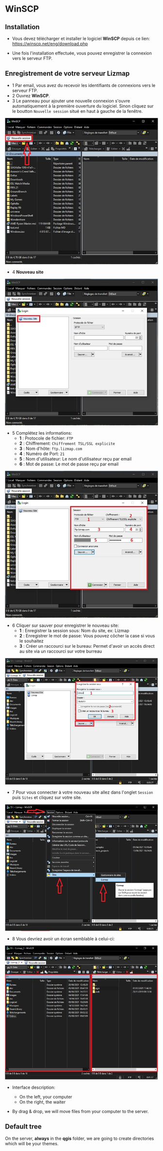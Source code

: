 # WinSCP

## Installation

* Vous devez télécharger et installer le logiciel **WinSCP** depuis ce lien: 
https://winscp.net/eng/download.php
  
* Une fois l'installation effectuée, vous pouvez enregistrer la connexion vers le serveur FTP.
  
## Enregistrement de votre serveur Lizmap

* 1 Par email, vous avez du recevoir les identifiants de connexions vers le serveur FTP.
* 2 Ouvrez **WinSCP**.
* 3 Le panneau pour ajouter une nouvelle connexion s'ouvre automatiquement à la première ouverture du logiciel. Sinon cliquez sur le boutton `Nouvelle session` situé en haut à gauche de la fenêtre.

![WinSCP](./media/WinSCP_1.jpg)

* 4 **Nouveau site**

![WinSCP](./media/WinSCP_2.jpg)

* 5 Complétez les informations:
    * **1** : Protocole de fichier: `FTP`
    * **2** : Chiffrement: `Chiffrement TSL/SSL explicite`
    * **3** : Nom d'hôte: `ftp.lizmap.com`
    * **4** : Numéro de Port: `21`
    * **5** : Nom d'utilisateur: Le nom d'utilisateur reçu par email
    * **6** : Mot de passe: Le mot de passe reçu par email

![WinSCP](./media/WinSCP_3.jpg)

* 6 Cliquer sur sauver pour enregistrer le nouveau site:
    * **1** : Enregistrer la session sous: Nom du site, ex: Lizmap
    * **2** : Enregistrer le mot de passe: Vous pouvez côcher la case si vous le souhaitez
    * **3** : Créer un raccourci sur le bureau: Permet d'avoir un accès direct au site via un raccourci sur votre burreau

![WinSCP](./media/WinSCP_4.jpg)

* 7 Pour vous connecter à votre nouveau site allez dans l'onglet `Session` puis `Sites` et cliquez sur votre site.

![WinSCP](./media/WinSCP_5.jpg)

* 8 Vous devriez avoir un écran semblable à celui-ci: 

![WinSCP](./media/WinSCP_6.jpg)

* Interface description:
  * On the left, your computer
  * On the right, the waiter
    
* By drag & drop, we will move files from your computer to the server.

## Default tree

On the server, **always** in the **qgis** folder, we are going to create directories which will be your themes.
